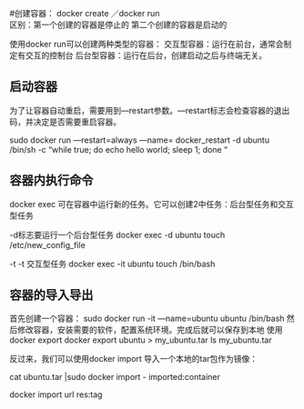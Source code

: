 #创建容器：
 docker create  ／docker run  
区别：第一个创建的容器是停止的
          第二个创建的容器是启动的
         
使用docker run可以创建两种类型的容器：
交互型容器：运行在前台，通常会制定有交互的控制台
后台型容器：运行在后台，创建启动之后与终端无关。

## 启动容器

为了让容器自动重启，需要用到—restart参数。—restart标志会检查容器的退出码，并决定是否需要重启容器。

sudo docker run —restart=always —name= docker_restart -d ubuntu /bin/sh -c “while true; do echo hello world; sleep 1; done “

## 容器内执行命令

docker exec  可在容器中运行新的任务。它可以创建2中任务：后台型任务和交互型任务

-d标志要运行一个后台型任务
docker exec -d ubuntu touch /etc/new_config_file

-t -t 交互型任务
docker exec -it ubuntu touch /bin/bash


## 容器的导入导出
首先创建一个容器：
sudo docker run -it —name=ubuntu ubuntu /bin/bash
然后修改容器，安装需要的软件，配置系统环境。完成后就可以保存到本地 使用docker export
docker export ubuntu > my_ubuntu.tar
ls
my_ubuntu.tar

反过来，我们可以使用docker import 导入一个本地的tar包作为镜像：

cat ubuntu.tar |sudo docker import - imported:container

docker import url res:tag
